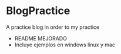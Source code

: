 # BlogPractice
A practice blog in order to my practice


* README MEJORADO 
* Incluye ejemplos en windows linux y mac
